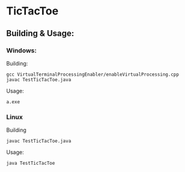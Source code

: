# TicTacToe

## Building & Usage:

### Windows:
Building:
```
gcc VirtualTerminalProcessingEnabler/enableVirtualProcessing.cpp
javac TestTicTacToe.java
```
Usage:
```
a.exe
```
### Linux
Building
```
javac TestTicTacToe.java
```
Usage:
```
java TestTicTacToe
```